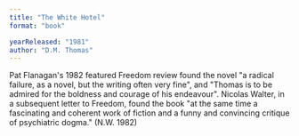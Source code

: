```yaml
---
title: "The White Hotel"
format: "book"

yearReleased: "1981"
author: "D.M. Thomas"
---
```

Pat Flanagan's 1982 featured Freedom review found the novel  "a radical failure, as a novel, but the writing often very fine", and "Thomas is to be admired for the boldness and courage of his endeavour". Nicolas  Walter, in a subsequent letter to Freedom, found the book "at the same time a fascinating and coherent work of  fiction and a funny and convincing critique of psychiatric dogma." (N.W. 1982)